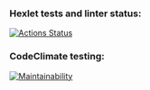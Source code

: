 ### Hexlet tests and linter status:
[![Actions Status](https://github.com/loinor/frontend-project-lvl1/workflows/hexlet-check/badge.svg)](https://github.com/loinor/frontend-project-lvl1/actions)

### CodeClimate testing:
[![Maintainability](https://api.codeclimate.com/v1/badges/a99a88d28ad37a79dbf6/maintainability)](https://codeclimate.com/github/codeclimate/codeclimate/maintainability)
